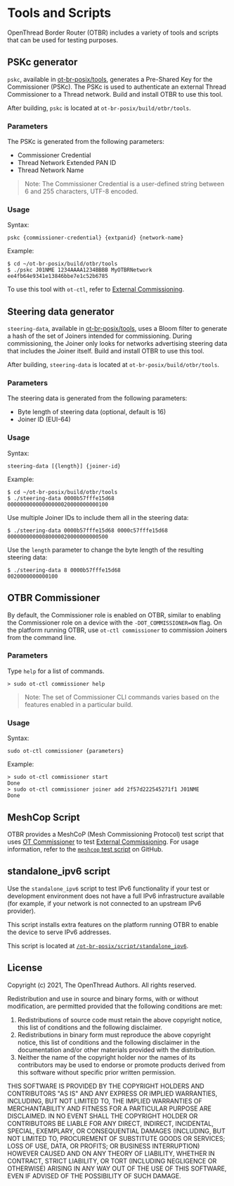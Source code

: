 # Tools and Scripts

OpenThread Border Router (OTBR) includes a variety of tools and scripts that can
be used for testing purposes.

## PSKc generator

`pskc`, available in [ot-br-posix/tools](https://github.com/openthread/ot-br-posix/tree/main/tools),
generates a Pre-Shared Key for the Commissioner (PSKc). The
PSKc is used to authenticate an external Thread Commissioner to a Thread
network. Build and install OTBR to use this tool.

After building, `pskc` is located at
`ot-br-posix/build/otbr/tools`.

### Parameters

The PSKc is generated from the following parameters:

*   Commissioner Credential
*   Thread Network Extended PAN ID
*   Thread Network Name

> Note: The Commissioner Credential is a user-defined string between 6 and 255
characters, UTF-8 encoded.

### Usage

Syntax:

```
pskc {commissioner-credential} {extpanid} {network-name}
```

Example:

```
$ cd ~/ot-br-posix/build/otbr/tools
$ ./pskc J01NME 1234AAAA1234BBBB MyOTBRNetwork
ee4fb64e9341e13846bbe7e1c52b6785
```

To use this tool with `ot-ctl`, refer to [External
Commissioning](external-commissioning/index.md).

## Steering data generator

`steering-data`, available in [ot-br-posix/tools](https://github.com/openthread/ot-br-posix/tree/main/tools),
uses a Bloom filter to generate a hash of the set of Joiners
intended for commissioning. During commissioning, the Joiner only looks for
networks advertising steering data that includes the Joiner itself. Build and
install OTBR to use this tool.

After building, `steering-data` is located at
`ot-br-posix/build/otbr/tools`.

### Parameters

The steering data is generated from the following parameters:

*   Byte length of steering data (optional, default is 16)
*   Joiner ID (EUI-64)

### Usage

Syntax:

```
steering-data [{length}] {joiner-id}
```

Example:

```
$ cd ~/ot-br-posix/build/otbr/tools
$ ./steering-data 0000b57fffe15d68
00000000000000000020000000000100
```

Use multiple Joiner IDs to include them all in the steering data:

```
$ ./steering-data 0000b57fffe15d68 0000c57fffe15d68
00000000000080000020000000000500
```

Use the `length` parameter to change the byte length of the resulting steering
data:

```
$ ./steering-data 8 0000b57fffe15d68
0020000000000100
```

## OTBR Commissioner

By default, the Commissioner role is enabled on OTBR, similar to enabling the
Commissioner role on a device with the `-DOT_COMMISSIONER=ON` flag. On the
platform running OTBR, use `ot-ctl commissioner` to commission Joiners
from the command line.

### Parameters

Type `help` for a list of commands.

```
> sudo ot-ctl commissioner help
```

> Note: The set of Commissioner CLI commands varies based on the features
enabled in a particular build.

### Usage

Syntax:

```
sudo ot-ctl commissioner {parameters}
```

Example:

```
> sudo ot-ctl commissioner start
Done
> sudo ot-ctl commissioner joiner add 2f57d222545271f1 J01NME
Done
```

## MeshCop Script

OTBR provides a MeshCoP (Mesh Commissioning Protocol) test script that
uses [OT Commissioner](../commissioner/index.md) to test [External Commissioning](external-commissioning/index.md).
For usage information, refer to the [`meshcop` test script](https://github.com/openthread/ot-br-posix/tree/main/tests/scripts/meshcop)
on GitHub.

## standalone_ipv6 script

Use the `standalone_ipv6` script to test IPv6 functionality if your test or
development environment does not have a full IPv6 infrastructure available (for
example, if your network is not connected to an upstream IPv6 provider).

This script installs extra features on the platform running OTBR to enable the
device to serve IPv6 addresses.

This script is located at [`/ot-br-posix/script/standalone_ipv6`](https://github.com/openthread/ot-br-posix/tree/main/script/standalone_ipv6).

## License

Copyright (c) 2021, The OpenThread Authors.
All rights reserved.

Redistribution and use in source and binary forms, with or without
modification, are permitted provided that the following conditions are met:
1. Redistributions of source code must retain the above copyright
   notice, this list of conditions and the following disclaimer.
2. Redistributions in binary form must reproduce the above copyright
   notice, this list of conditions and the following disclaimer in the
   documentation and/or other materials provided with the distribution.
3. Neither the name of the copyright holder nor the
   names of its contributors may be used to endorse or promote products
   derived from this software without specific prior written permission.

THIS SOFTWARE IS PROVIDED BY THE COPYRIGHT HOLDERS AND CONTRIBUTORS "AS IS"
AND ANY EXPRESS OR IMPLIED WARRANTIES, INCLUDING, BUT NOT LIMITED TO, THE
IMPLIED WARRANTIES OF MERCHANTABILITY AND FITNESS FOR A PARTICULAR PURPOSE
ARE DISCLAIMED. IN NO EVENT SHALL THE COPYRIGHT HOLDER OR CONTRIBUTORS BE
LIABLE FOR ANY DIRECT, INDIRECT, INCIDENTAL, SPECIAL, EXEMPLARY, OR
CONSEQUENTIAL DAMAGES (INCLUDING, BUT NOT LIMITED TO, PROCUREMENT OF
SUBSTITUTE GOODS OR SERVICES; LOSS OF USE, DATA, OR PROFITS; OR BUSINESS
INTERRUPTION) HOWEVER CAUSED AND ON ANY THEORY OF LIABILITY, WHETHER IN
CONTRACT, STRICT LIABILITY, OR TORT (INCLUDING NEGLIGENCE OR OTHERWISE)
ARISING IN ANY WAY OUT OF THE USE OF THIS SOFTWARE, EVEN IF ADVISED OF THE
POSSIBILITY OF SUCH DAMAGE.